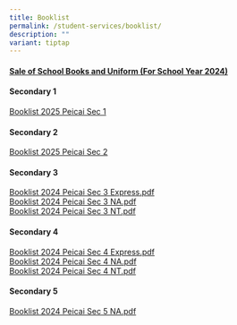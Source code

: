 ```yaml
---
title: Booklist
permalink: /student-services/booklist/
description: ""
variant: tiptap
---
```

<h4><strong><u>Sale of School Books and Uniform (For School Year 2024)</u></strong></h4>
<h4><strong>Secondary 1</strong></h4>
<p><a href="/files/Booklist_2025_Peicai_Sec_1.pdf" rel="noopener noreferrer nofollow" target="_blank"><u>Booklist 2025 Peicai Sec 1</u></a>
</p>
<h4><strong>Secondary 2</strong></h4>
<p><a href="/files/Booklist_2025_Peicai_Sec_2.pdf" rel="noopener noreferrer nofollow" target="_blank">Booklist 2025 Peicai Sec 2</a>
</p>
<h4><strong>Secondary 3</strong></h4>
<p><a href="/files/booklist 2024 peicai sec 3 exp.pdf" rel="noopener noreferrer nofollow" target="">Booklist 2024 Peicai Sec 3 Express.pdf</a>
<br><a href="/files/booklist 2024 peicai sec 3 na.pdf" rel="noopener noreferrer nofollow" target="">Booklist 2024 Peicai Sec 3 NA.pdf</a>
<br><a href="/files/booklist 2024 peicai sec 3 nt.pdf" rel="noopener noreferrer nofollow" target="">Booklist 2024 Peicai Sec 3 NT.pdf</a>
</p>
<h4><strong>Secondary 4</strong></h4>
<p><a href="/files/booklist 2024 peicai sec 4 exp.pdf" rel="noopener noreferrer nofollow" target="">Booklist 2024 Peicai Sec 4 Express.pdf</a>
<br><a href="/files/booklist 2024 peicai sec 4 na.pdf" rel="noopener noreferrer nofollow" target="">Booklist 2024 Peicai Sec 4 NA.pdf</a>
<br><a href="/files/booklist 2024 peicai sec 4 nt.pdf" rel="noopener noreferrer nofollow" target="">Booklist 2024 Peicai Sec 4 NT.pdf</a>
</p>
<h4><strong>Secondary 5</strong></h4>
<p><a href="/files/booklist 2024 peicai sec 5 na.pdf" rel="noopener noreferrer nofollow" target="">Booklist 2024 Peicai Sec 5 NA.pdf</a>
</p>